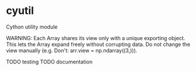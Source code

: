 # cyutil
Cython utility module

WARNING: Each Array shares its view only with a unique exporting object. This lets the Array expand freely without corrupting data. Do not change the view manually (e.g. Don't: arr.view = np.ndarray((3,))).

TODO testing
TODO documentation